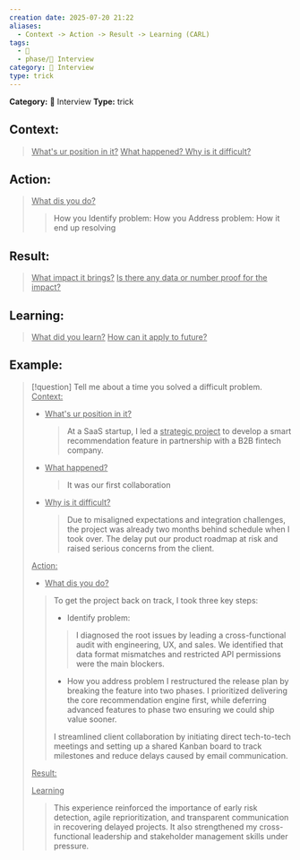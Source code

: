 ```yaml
---
creation date: 2025-07-20 21:22
aliases:
  - Context -> Action -> Result -> Learning (CARL)
tags:
  - 💬
  - phase/👔 Interview
category: 👔 Interview
type: trick
---
```

**Category:** 👔 Interview
**Type:** trick

## Context:
> <u>What's ur position in it?</u>
> <u>What happened? </u>
> <u>Why is it difficult?</u>

## Action:
> <u>What dis you do?</u>
> > How you Identify problem:
> > How you Address problem:
> > How it end up resolving

## Result:
> <u>What impact it brings?</u>
> <u>Is there any data or number proof for the impact?</u>

## Learning:
> <u>What did you learn?</u>
> <u>How can it apply to future?</u>


## Example:
> [!question] Tell me about a time you solved a difficult problem.
> <u>Context:</u>
> - <u>What's ur position in it?</u>
> 	>At a SaaS startup, I led a <u>strategic project</u> to develop a smart recommendation feature in partnership with a B2B fintech company.
> - <u>What happened?</u><p align="left"></p>
> 	>It was our first collaboration
> - <u>Why is it difficult?</u><p align="left"></p>
> 	>Due to misaligned expectations and integration challenges, the project was already two months behind schedule when I took over. The delay put our product roadmap at risk and raised serious concerns from the client.
> 
> <u>Action:</u>
> - <u>What dis you do?</u>
> >To get the project back on track, I took three key steps:
> > - Identify problem:
> > >I diagnosed the root issues by leading a cross-functional audit with engineering, UX, and sales. We identified that data format mismatches and restricted API permissions were the main blockers.
> > - How you address problem
> >I restructured the release plan by breaking the feature into two phases. I prioritized delivering the core recommendation engine first, while deferring advanced features to phase two ensuring we could ship value sooner.
> > 
> >I streamlined client collaboration by initiating direct tech-to-tech meetings and setting up a shared Kanban board to track milestones and reduce delays caused by email communication.
> 
> <u>Result:</u>
> 
> <u>Learning</u>
> > This experience reinforced the importance of early risk detection, agile reprioritization, and transparent communication in recovering delayed projects. It also strengthened my cross-functional leadership and stakeholder management skills under pressure.





